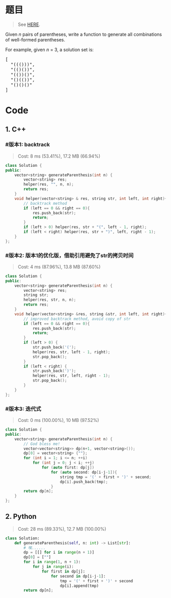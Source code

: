 # 题目

> See [HERE](https://leetcode.com/problems/generate-parentheses/).

<div><p>
Given <i>n</i> pairs of parentheses, write a function to generate all combinations of well-formed parentheses.
</p>

<p>
For example, given <i>n</i> = 3, a solution set is:
</p>
<pre>[
  "((()))",
  "(()())",
  "(())()",
  "()(())",
  "()()()"
]
</pre></div>

# Code

## 1. C++

### #版本1: backtrack

> Cost: 8 ms (53.41%), 17.2 MB (66.94%)

```cpp
class Solution {
public:
    vector<string> generateParenthesis(int n) {
        vector<string> res;
        helper(res, "", n, n);
        return res;
    }
    void helper(vector<string> & res, string str, int left, int right){
        // backtrack method
        if (left == 0 && right == 0){
            res.push_back(str);
            return;
        }
        if (left > 0) helper(res, str + "(", left - 1, right);
        if (left < right) helper(res, str + ")", left, right - 1);
    }
};
```

### #版本2: 版本1的优化版，借助引用避免了str的拷贝时间

> Cost: 4 ms (87.96%), 13.8 MB (87.60%)

```cpp
class Solution {
public:
    vector<string> generateParenthesis(int n) {
        vector<string> res;
        string str;
        helper(res, str, n, n);
        return res;
    }
    void helper(vector<string> &res, string &str, int left, int right){
        // improved backtrack method, avoid copy of str
        if (left == 0 && right == 0){
            res.push_back(str);
            return;
        }
        if (left > 0) {
            str.push_back('(');
            helper(res, str, left - 1, right);
            str.pop_back();
        }
        if (left < right) {
            str.push_back(')');
            helper(res, str, left, right - 1);
            str.pop_back();
        }
    }
};
```

### #版本3: 迭代式

> Cost: 0 ms (100.00%), 10 MB (97.52%)

```cpp
class Solution {
public:
    vector<string> generateParenthesis(int n) {
        // God bless me!
        vector<vector<string>> dp(n+1, vector<string>());
        dp[0] = vector<string> {""};
        for (int i = 1; i <= n; ++i)
            for (int j = 0; j < i; ++j)
                for (auto first: dp[j])
                    for (auto second: dp[i-j-1]){
                        string tmp = '(' + first + ')' + second;
                        dp[i].push_back(tmp);
                    }
        return dp[n];
    }
};
```

## 2. Python

> Cost: 28 ms (89.33%), 12.7 MB (100.00%)

```python
class Solution:
    def generateParenthesis(self, n: int) -> List[str]:
        # 唉......
        dp = [[] for i in range(n + 1)]
        dp[0] = [""]
        for i in range(1, n + 1):
            for j in range(i):
                for first in dp[j]:
                    for second in dp[i-j-1]:
                        tmp = '(' + first + ')' + second
                        dp[i].append(tmp)
        return dp[n];
```

